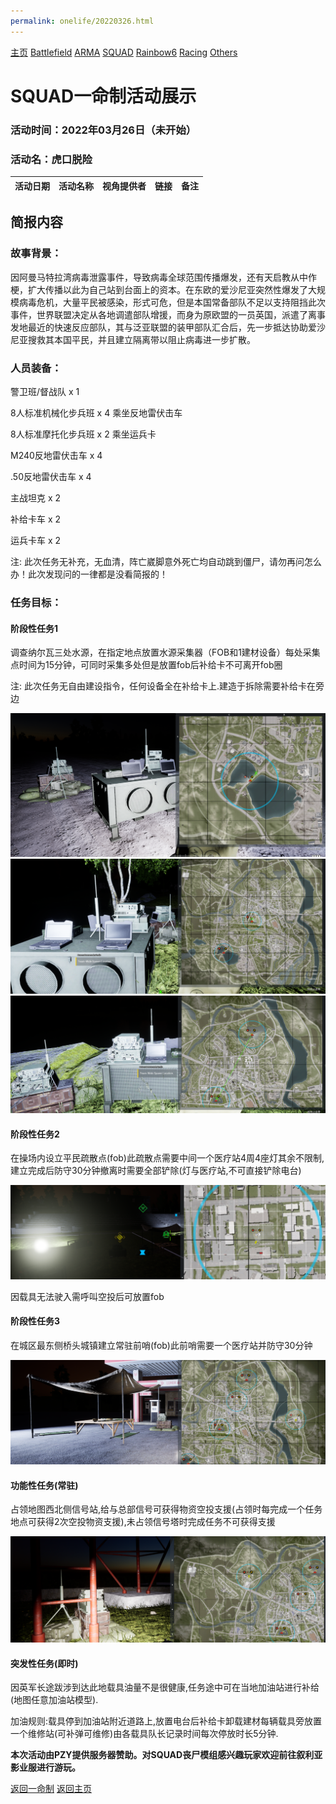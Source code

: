 ```yaml
---
permalink: onelife/20220326.html
---
```

[主页](https://saga2003.github.io/) [Battlefield](https://saga2003.github.io/404.html) [ARMA](https://saga2003.github.io/404.html) [SQUAD](https://saga2003.github.io/squad.html) [Rainbow6](https://saga2003.github.io/404.html) [Racing](https://saga2003.github.io/404.html) [Others](https://saga2003.github.io/404.html)

# SQUAD一命制活动展示

### 活动时间：2022年03月26日（未开始）

### 活动名：虎口脱险

活动日期|活动名称|视角提供者|链接|备注
---|---|---|---|---


## 简报内容
### 故事背景：

因阿曼马特拉湾病毒泄露事件，导致病毒全球范围传播爆发，还有天启教从中作梗，扩大传播以此为自己站到台面上的资本。在东欧的爱沙尼亚突然性爆发了大规模病毒危机，大量平民被感染，形式可危，但是本国常备部队不足以支持阻挡此次事件，世界联盟决定从各地调遣部队增援，而身为原欧盟的一员英国，派遣了离事发地最近的快速反应部队，其与泛亚联盟的装甲部队汇合后，先一步抵达协助爱沙尼亚搜救其本国平民，并且建立隔离带以阻止病毒进一步扩散。

### 人员装备：
警卫班/督战队 x 1

8人标准机械化步兵班 x 4 乘坐反地雷伏击车

8人标准摩托化步兵班 x 2 乘坐运兵卡

M240反地雷伏击车 x 4

.50反地雷伏击车 x 4

主战坦克 x 2

补给卡车 x 2

运兵卡车 x 2

注: 此次任务无补充，无血清，阵亡崴脚意外死亡均自动跳到僵尸，请勿再问怎么办！此次发现问的一律都是没看简报的！

### 任务目标：
#### 阶段性任务1

调查纳尔瓦三处水源，在指定地点放置水源采集器（FOB和1建材设备）每处采集点时间为15分钟，可同时采集多处但是放置fob后补给卡不可离开fob圈

注: 此次任务无自由建设指令，任何设备全在补给卡上.建造于拆除需要补给卡在旁边   

![](../../image/sq_20220326_01.png)
![](../../image/sq_20220326_02.png)
![](../../image/sq_20220326_03.png)

#### 阶段性任务2

在操场内设立平民疏散点(fob)此疏散点需要中间一个医疗站4周4座灯其余不限制,建立完成后防守30分钟撤离时需要全部铲除(灯与医疗站,不可直接铲除电台) 

![](../../image/sq_20220326_04.png)

因载具无法驶入需呼叫空投后可放置fob


#### 阶段性任务3

在城区最东侧桥头城镇建立常驻前哨(fob)此前哨需要一个医疗站并防守30分钟 

![](../../image/sq_20220326_05.png)

#### 功能性任务(常驻)

占领地图西北侧信号站,给与总部信号可获得物资空投支援(占领时每完成一个任务地点可获得2次空投物资支援),未占领信号塔时完成任务不可获得支援 

![](../../image/sq_20220326_06.png)

#### 突发性任务(即时)

因英军长途跋涉到达此地载具油量不是很健康,任务途中可在当地加油站进行补给(地图任意加油站模型).

加油规则:载具停到加油站附近道路上,放置电台后补给卡卸载建材每辆载具旁放置一个维修站(可补弹可维修)由各载具队长记录时间每次停放时长5分钟.

**本次活动由PZY提供服务器赞助。对SQUAD丧尸模组感兴趣玩家欢迎前往叙利亚影业服进行游玩。**

[返回一命制](https://saga2003.github.io/squad.html)
[返回主页](https://saga2003.github.io/)